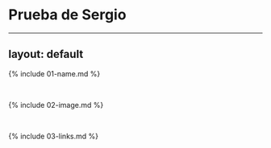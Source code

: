 # Prueba de Sergio #
---
layout: default
---

{% include 01-name.md %}

<br>

{% include 02-image.md %}

<br>

{% include 03-links.md %}

